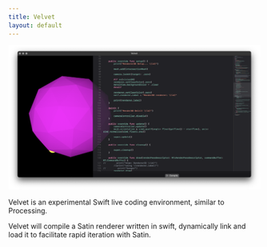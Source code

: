 ```yaml
---
title: Velvet
layout: default
---
```


![Velvet 1](./velvet/images/Velvet-1.png)


Velvet is an experimental Swift live coding environment, similar to Processing.

Velvet will compile a Satin renderer written in swift, dynamically link and load it to facilitate rapid iteration with Satin.






